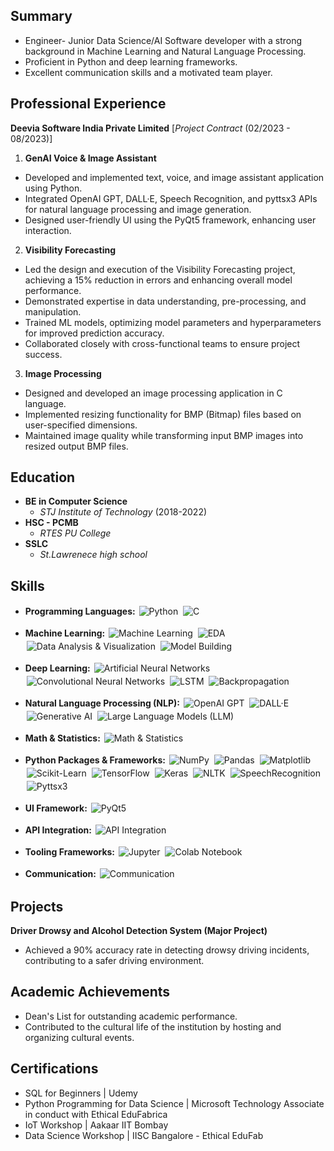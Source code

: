 ## Summary
- Engineer- Junior Data Science/AI Software developer with a strong background in Machine Learning and Natural Language Processing.
- Proficient in Python and deep learning frameworks.
- Excellent communication skills and a motivated team player.

## Professional Experience
**Deevia Software India Private Limited** [*Project Contract* (02/2023 - 08/2023)]

1. **GenAI Voice & Image Assistant**
- Developed and implemented text, voice, and image assistant application using Python.
- Integrated OpenAI GPT, DALL·E, Speech Recognition, and pyttsx3 APIs for natural language processing and image generation.
- Designed user-friendly UI using the PyQt5 framework, enhancing user interaction.

2. **Visibility Forecasting**
- Led the design and execution of the Visibility Forecasting project, achieving a 15% reduction in errors and enhancing overall model performance.
- Demonstrated expertise in data understanding, pre-processing, and manipulation.
- Trained ML models, optimizing model parameters and hyperparameters for improved prediction accuracy.
- Collaborated closely with cross-functional teams to ensure project success.

3. **Image Processing**
- Designed and developed an image processing application in C language.
- Implemented resizing functionality for BMP (Bitmap) files based on user-specified dimensions.
- Maintained image quality while transforming input BMP images into resized output BMP files.

## Education
- **BE in Computer Science**
  - *STJ Institute of Technology* (2018-2022)
- **HSC - PCMB**
  - *RTES PU College*
- **SSLC**
  - *St.Lawrenece high school*
  

## Skills

- **Programming Languages:**
  <img alt="Python" src="https://img.shields.io/badge/Python-3776AB?style=for-the-badge&logo=python&logoColor=white" style="margin:2px;"/>
  <img alt="C" src="https://img.shields.io/badge/C-00599C?style=for-the-badge&logo=c&logoColor=white" style="margin:2px;"/>

- **Machine Learning:**
  <img alt="Machine Learning" src="https://img.shields.io/badge/Machine%20Learning-FF6F61?style=for-the-badge" style="margin:2px;"/>
  <img alt="EDA" src="https://img.shields.io/badge/EDA-007ACC?style=for-the-badge" style="margin:2px;"/>
  <img alt="Data Analysis & Visualization" src="https://img.shields.io/badge/Data%20Analysis%20&%20Visualization-FFA726?style=for-the-badge" style="margin:2px;"/>
  <img alt="Model Building" src="https://img.shields.io/badge/Model%20Building-4CAF50?style=for-the-badge" style="margin:2px;"/>

- **Deep Learning:**
  <img alt="Artificial Neural Networks" src="https://img.shields.io/badge/Artificial%20Neural%20Networks-FF6F61?style=for-the-badge" style="margin:2px;"/>
  <img alt="Convolutional Neural Networks" src="https://img.shields.io/badge/Convolutional%20Neural%20Networks-FF6F61?style=for-the-badge" style="margin:2px;"/>
  <img alt="LSTM" src="https://img.shields.io/badge/LSTM-FF6F61?style=for-the-badge" style="margin:2px;"/>
  <img alt="Backpropagation" src="https://img.shields.io/badge/Backpropagation-FF6F61?style=for-the-badge" style="margin:2px;"/>

- **Natural Language Processing (NLP):**
  <img alt="OpenAI GPT" src="https://img.shields.io/badge/OpenAI%20GPT-FFCA28?style=for-the-badge" style="margin:2px;"/>
  <img alt="DALL·E" src="https://img.shields.io/badge/DALL·E-FFCA28?style=for-the-badge" style="margin:2px;"/>
  <img alt="Generative AI" src="https://img.shields.io/badge/Generative%20AI-FFCA28?style=for-the-badge" style="margin:2px;"/>
  <img alt="Large Language Models (LLM)" src="https://img.shields.io/badge/Large%20Language%20Models%20(LLM)-FFCA28?style=for-the-badge" style="margin:2px;"/>

- **Math & Statistics:**
  <img alt="Math & Statistics" src="https://img.shields.io/badge/Math%20%26%20Statistics-78909C?style=for-the-badge" style="margin:2px;"/>

- **Python Packages & Frameworks:**
  <img alt="NumPy" src="https://img.shields.io/badge/NumPy-013243?style=for-the-badge&logo=numpy" style="margin:2px;"/>
  <img alt="Pandas" src="https://img.shields.io/badge/Pandas-150458?style=for-the-badge&logo=pandas" style="margin:2px;"/>
  <img alt="Matplotlib" src="https://img.shields.io/badge/Matplotlib-FF6F61?style=for-the-badge" style="margin:2px;"/>
  <img alt="Scikit-Learn" src="https://img.shields.io/badge/Scikit%20Learn-FF6F61?style=for-the-badge" style="margin:2px;"/>
  <img alt="TensorFlow" src="https://img.shields.io/badge/TensorFlow-FF6F61?style=for-the-badge&logo=tensorflow" style="margin:2px;"/>
  <img alt="Keras" src="https://img.shields.io/badge/Keras-FF6F61?style=for-the-badge" style="margin:2px;"/>
  <img alt="NLTK" src="https://img.shields.io/badge/NLTK-FF6F61?style=for-the-badge" style="margin:2px;"/>
  <img alt="SpeechRecognition" src="https://img.shields.io/badge/SpeechRecognition-FF6F61?style=for-the-badge" style="margin:2px;"/>
  <img alt="Pyttsx3" src="https://img.shields.io/badge/Pyttsx3-FF6F61?style=for-the-badge" style="margin:2px;"/>

- **UI Framework:**
  <img alt="PyQt5" src="https://img.shields.io/badge/PyQt5-00A6D6?style=for-the-badge" style="margin:2px;"/>

- **API Integration:**
  <img alt="API Integration" src="https://img.shields.io/badge/API%20Integration-FF6F61?style=for-the-badge" style="margin:2px;"/>

- **Tooling Frameworks:**
  <img alt="Jupyter" src="https://img.shields.io/badge/Jupyter-FF6F61?style=for-the-badge" style="margin:2px;"/>
  <img alt="Colab Notebook" src="https://img.shields.io/badge/Colab%20Notebook-FF6F61?style=for-the-badge" style="margin:2px;"/>

- **Communication:**
  <img alt="Communication" src="https://img.shields.io/badge/Communication-4CAF50?style=for-the-badge" style="margin:2px;"/>



## Projects
**Driver Drowsy and Alcohol Detection System (Major Project)**
   - Achieved a 90% accuracy rate in detecting drowsy driving incidents, contributing to a safer driving environment.

## Academic Achievements 
- Dean's List for outstanding academic performance.
- Contributed to the cultural life of the institution by hosting and organizing cultural events.

## Certifications
- SQL for Beginners | Udemy
- Python Programming for Data Science | Microsoft Technology Associate in conduct with Ethical EduFabrica
- IoT Workshop | Aakaar IIT Bombay
- Data Science Workshop | IISC Bangalore - Ethical EduFab
